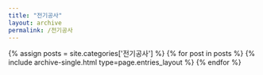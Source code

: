 ```yaml
---
title: "전기공사"
layout: archive
permalink: /전기공사
---
```



{% assign posts = site.categories['전기공사'] %}
{% for post in posts %} {% include archive-single.html type=page.entries_layout %} {% endfor %}
